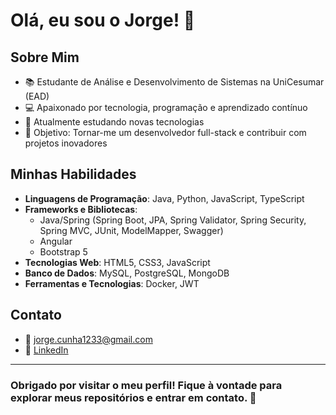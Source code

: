 # Olá, eu sou o Jorge! 👋

## Sobre Mim

- 📚 Estudante de Análise e Desenvolvimento de Sistemas na UniCesumar (EAD)
- 💻 Apaixonado por tecnologia, programação e aprendizado contínuo
- 🌱 Atualmente estudando novas tecnologias
- 🎯 Objetivo: Tornar-me um desenvolvedor full-stack e contribuir com projetos inovadores

## Minhas Habilidades

- **Linguagens de Programação**: Java, Python, JavaScript, TypeScript
- **Frameworks e Bibliotecas**:
  - Java/Spring (Spring Boot, JPA, Spring Validator, Spring Security, Spring MVC, JUnit, ModelMapper, Swagger)
  - Angular
  - Bootstrap 5
- **Tecnologias Web**: HTML5, CSS3, JavaScript
- **Banco de Dados**: MySQL, PostgreSQL, MongoDB
- **Ferramentas e Tecnologias**: Docker, JWT

## Contato

- 📧 jorge.cunha1233@gmail.com
- 💼 [LinkedIn]()

---

### Obrigado por visitar o meu perfil! Fique à vontade para explorar meus repositórios e entrar em contato. 🚀
